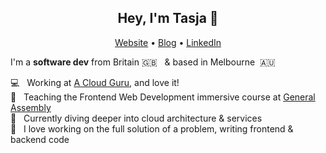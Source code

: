 <h2 align="center">Hey, I'm Tasja 👋</h2>

<p align="center">
  <a href="https://natasja.dev/">Website</a> •
    <a href="https://blog.natasja.dev/">Blog</a> •
  <a href="https://www.linkedin.com/in/natasja-laurie"/>LinkedIn</a>
</p>

I'm a __software dev__ from Britain 🇬🇧 &nbsp; & based in Melbourne&nbsp; 🇦🇺

💻 &nbsp; Working at [A Cloud Guru](https://www.acloudguru.com), and love it! <br />
🍎 &nbsp; Teaching the Frontend Web Development immersive course at [General Assembly](https://generalassemb.ly/) <br />
🌱 &nbsp; Currently diving deeper into cloud architecture & services<br />
💜 &nbsp; I love working on the full solution of a problem, writing frontend & backend code
